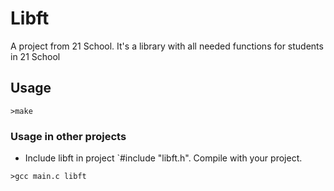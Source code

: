 # Libft
A project from 21 School. It's a library with all needed functions for students in 21 School

## Usage
```
>make
```
### Usage in other projects
* Include libft in project `#include "libft.h". Compile with your project.
```
>gcc main.c libft
```
